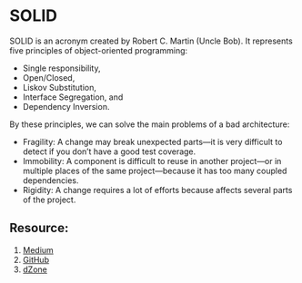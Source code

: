 # SOLID
SOLID is an acronym created by Robert C. Martin (Uncle Bob). 
It represents five principles of object-oriented programming: 
- Single responsibility, 
- Open/Closed, 
- Liskov Substitution, 
- Interface Segregation, and 
- Dependency Inversion.

By these principles, we can solve the main problems of a bad architecture:

* Fragility: A change may break unexpected parts—it is very difficult to detect if you don’t have a good test coverage.
* Immobility: A component is difficult to reuse in another project—or in multiple places of the same project—because it has too many coupled dependencies.
* Rigidity: A change requires a lot of efforts because affects several parts of the project.


## Resource:
1. [Medium](https://medium.com/ios-expert-series-or-interview-series/solid-design-principle-using-swift-34bb1731cfb3)
2. [GitHub](https://github.com/Vinodh-G/SOLID-Principles-Swift)
3. [dZone](https://dzone.com/articles/solid-principles-applied-to-swift-1)
